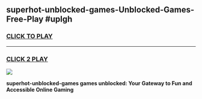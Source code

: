 
## superhot-unblocked-games-Unblocked-Games-Free-Play #uplgh
<h3>
<a href="https://us.freeplayer.one?title=superhot-unblocked-games&ref=9M">CLICK TO PLAY</a></h3>
<hr>

<h3>
<a href="https://us.freeplayer.one?title=superhot-unblocked-games&ref=9M">CLICK 2 PLAY</a>
  
</h3>

<a href="https://us.freeplayer.one?title=superhot-unblocked-games&ref=9M"><img src="https://clearcache.store/games.png"></a>


**superhot-unblocked-games games unblocked: Your Gateway to Fun and Accessible Online Gaming**
